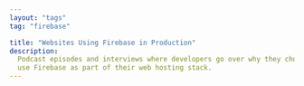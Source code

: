 ```yaml
---
layout: "tags"
tag: "firebase"

title: "Websites Using Firebase in Production"
description:
  Podcast episodes and interviews where developers go over why they chose to
  use Firebase as part of their web hosting stack.
---
```

